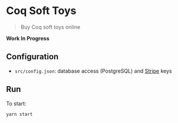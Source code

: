 # Coq Soft Toys
> Buy Coq soft toys online

**Work In Progress**

## Configuration
* `src/config.json`: database access (PostgreSQL) and [Stripe](https://stripe.com/) keys

## Run
To start:
```
yarn start
```
